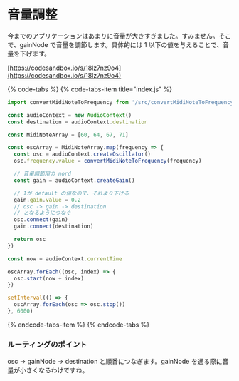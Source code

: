 # 音量調整

今までのアプリケーションはあまりに音量が大きすぎました。すみません。そこで、gainNode で音量を調節します。具体的には 1 以下の値を与えることで、音量を下げます。

[https://codesandbox.io/s/18lz7nz9o4](https://codesandbox.io/s/18lz7nz9o4)

{% code-tabs %}
{% code-tabs-item title="index.js" %}
```javascript
import convertMidiNoteToFrequency from '/src/convertMidiNoteToFrequency'

const audioContext = new AudioContext()
const destination = audioContext.destination

const MidiNoteArray = [60, 64, 67, 71]

const oscArray = MidiNoteArray.map(frequency => {
  const osc = audioContext.createOscillator()
  osc.frequency.value = convertMidiNoteToFrequency(frequency)

  // 音量調節用の nord
  const gain = audioContext.createGain()

  // 1が default の値なので、それより下げる
  gain.gain.value = 0.2
  // osc -> gain -> destination
  // となるようにつなぐ
  osc.connect(gain)
  gain.connect(destination)

  return osc
})

const now = audioContext.currentTime

oscArray.forEach((osc, index) => {
  osc.start(now + index)
})

setInterval(() => {
  oscArray.forEach(osc => osc.stop())
}, 6000)
```
{% endcode-tabs-item %}
{% endcode-tabs %}

### ルーティングのポイント

osc -&gt; gainNode -&gt; destination と順番につなぎます。gainNode を通る際に音量が小さくなるわけですね。

